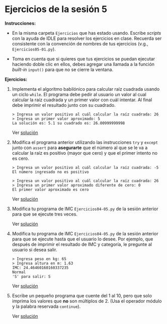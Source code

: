 # Ejercicios de la sesión 5

**Instrucciones:** 

- En la misma carpeta `Ejercicios` que has estado usando. Escribe *scripts* con la ayuda de IDLE para resolver los ejercicios en clase. Recuerda ser consistente con la convención de nombres de tus ejercicios (v.g., `Ejercicios05-01.py`).

- Toma en cuenta que si quieres que tus ejercicios se puedan ejecutar haciendo doble clic en ellos, debes agregar una llamada a la función *built-in* `input()` para que no se cierre la ventana.

**Ejercicios:**

1. Implementa el algoritmo babilónico para calcular raíz cuadrada usando un ciclo `while`. El programa debe pedir al usuario un valor al cual calcular
la raíz cuadrada y un primer valor con cuál intentar. Al final debe imprimir el resultado junto con su cuadrado.

    ```
    > Ingresa un valor positivo al cuál calcular la raíz cuadrada: 26
    > Ingresa un primer valor aproximado: 5
    La solución es: 5.1 su cuadrado es: 26.00999999998
    ```
    Ver [solución](../solutions/Ejercicios05-01.py)

1. Modifica el programa anterior utilizando las instrucciones `try` y `except` junto con `assert` para **asegurarte** que el número al que se le va a calcular la raíz es positivo (mayor que cero) y que el primer intento no es cero.

    ```
    > Ingresa un valor positivo al cuál calcular la raíz cuadrada: -5
    El número ingresado no es positivo
    ```

    ```
    > Ingresa un valor positivo al cuál calcular la raíz cuadrada: 26
    > Ingresa un primer valor aproximado diferente de cero: 0
    El primer valor aproximado es cero
    ```
    Ver [solución](../solutions/Ejercicios05-02.py)



1. Modifica tu programa de IMC `Ejercicios04-05.py` de la sesión anterior para que se ejecute tres veces.

    Ver [solución](../solutions/Ejercicios05-03.py)

1. Modifica tu programa de IMC `Ejercicios04-05.py` de la sesión anterior para que se ejecute hasta que el usuario lo desee. Por ejemplo, que después de imprimir el resultado de IMC y categoría, le pregunte al usuario si desea salir.

    ```
    > Ingresa peso en kg: 65
    > Ingresa altura en m: 1.63
    IMC: 24.46460160160337235
    Normal
    'S' para salir: S
    ```
    Ver [solución](../solutions/Ejercicios05-04.py)

1. Escribe un pequeño programa que cuente del 1 al 10,
pero que solo imprima los valores que **no** son múltiplos
de 2. (Usa el operador módulo y la palabra reservada `continue`).

    Ver [solución](../solutions/Ejercicios05-05.py)